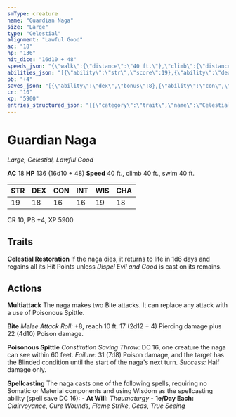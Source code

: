 ```yaml
---
smType: creature
name: "Guardian Naga"
size: "Large"
type: "Celestial"
alignment: "Lawful Good"
ac: "18"
hp: "136"
hit_dice: "16d10 + 48"
speeds_json: "{\"walk\":{\"distance\":\"40 ft.\"},\"climb\":{\"distance\":\"40 ft.\"},\"swim\":{\"distance\":\"40 ft.\"}}"
abilities_json: "[{\"ability\":\"str\",\"score\":19},{\"ability\":\"dex\",\"score\":18},{\"ability\":\"con\",\"score\":16},{\"ability\":\"int\",\"score\":16},{\"ability\":\"wis\",\"score\":19},{\"ability\":\"cha\",\"score\":18}]"
pb: "+4"
saves_json: "[{\"ability\":\"dex\",\"bonus\":8},{\"ability\":\"con\",\"bonus\":7},{\"ability\":\"int\",\"bonus\":7},{\"ability\":\"wis\",\"bonus\":8},{\"ability\":\"cha\",\"bonus\":8}]"
cr: "10"
xp: "5900"
entries_structured_json: "[{\"category\":\"trait\",\"name\":\"Celestial Restoration\",\"text\":\"If the naga dies, it returns to life in 1d6 days and regains all its Hit Points unless *Dispel Evil and Good* is cast on its remains.\"},{\"category\":\"action\",\"name\":\"Multiattack\",\"text\":\"The naga makes two Bite attacks. It can replace any attack with a use of Poisonous Spittle.\"},{\"category\":\"action\",\"name\":\"Bite\",\"text\":\"*Melee Attack Roll:* +8, reach 10 ft. 17 (2d12 + 4) Piercing damage plus 22 (4d10) Poison damage.\"},{\"category\":\"action\",\"name\":\"Poisonous Spittle\",\"text\":\"*Constitution Saving Throw*: DC 16, one creature the naga can see within 60 feet. *Failure:*  31 (7d8) Poison damage, and the target has the Blinded condition until the start of the naga's next turn. *Success:*  Half damage only.\"},{\"category\":\"action\",\"name\":\"Spellcasting\",\"text\":\"The naga casts one of the following spells, requiring no Somatic or Material components and using Wisdom as the spellcasting ability (spell save DC 16): - **At Will:** *Thaumaturgy* - **1e/Day Each:** *Clairvoyance*, *Cure Wounds*, *Flame Strike*, *Geas*, *True Seeing*\"}]"
---
```


# Guardian Naga
*Large, Celestial, Lawful Good*

**AC** 18
**HP** 136 (16d10 + 48)
**Speed** 40 ft., climb 40 ft., swim 40 ft.

| STR | DEX | CON | INT | WIS | CHA |
| --- | --- | --- | --- | --- | --- |
| 19 | 18 | 16 | 16 | 19 | 18 |

CR 10, PB +4, XP 5900

## Traits

**Celestial Restoration**
If the naga dies, it returns to life in 1d6 days and regains all its Hit Points unless *Dispel Evil and Good* is cast on its remains.

## Actions

**Multiattack**
The naga makes two Bite attacks. It can replace any attack with a use of Poisonous Spittle.

**Bite**
*Melee Attack Roll:* +8, reach 10 ft. 17 (2d12 + 4) Piercing damage plus 22 (4d10) Poison damage.

**Poisonous Spittle**
*Constitution Saving Throw*: DC 16, one creature the naga can see within 60 feet. *Failure:*  31 (7d8) Poison damage, and the target has the Blinded condition until the start of the naga's next turn. *Success:*  Half damage only.

**Spellcasting**
The naga casts one of the following spells, requiring no Somatic or Material components and using Wisdom as the spellcasting ability (spell save DC 16): - **At Will:** *Thaumaturgy* - **1e/Day Each:** *Clairvoyance*, *Cure Wounds*, *Flame Strike*, *Geas*, *True Seeing*
